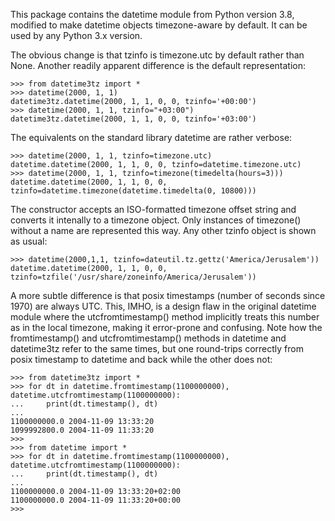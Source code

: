 This package contains the datetime module from Python version 3.8, modified
to make datetime objects timezone-aware by default. It can be used by any
Python 3.x version.

The obvious change is that tzinfo is timezone.utc by default rather than None.
Another readily apparent difference is the default representation:

    >>> from datetime3tz import *
    >>> datetime(2000, 1, 1)
    datetime3tz.datetime(2000, 1, 1, 0, 0, tzinfo='+00:00')
    >>> datetime(2000, 1, 1, tzinfo="+03:00")
    datetime3tz.datetime(2000, 1, 1, 0, 0, tzinfo='+03:00')

The equivalents on the standard library datetime are rather verbose:

    >>> datetime(2000, 1, 1, tzinfo=timezone.utc)
    datetime.datetime(2000, 1, 1, 0, 0, tzinfo=datetime.timezone.utc)
    >>> datetime(2000, 1, 1, tzinfo=timezone(timedelta(hours=3)))
    datetime.datetime(2000, 1, 1, 0, 0, tzinfo=datetime.timezone(datetime.timedelta(0, 10800)))

The constructor accepts an ISO-formatted timezone offset string and converts
it intenally to a timezone object. Only instances of timezone() without a 
name are represented this way. Any other tzinfo object is shown as usual:

    >>> datetime(2000,1,1, tzinfo=dateutil.tz.gettz('America/Jerusalem'))
    datetime.datetime(2000, 1, 1, 0, 0, tzinfo=tzfile('/usr/share/zoneinfo/America/Jerusalem'))

A more subtle difference is that posix timestamps (number of seconds since 1970) 
are always UTC. This, IMHO, is a design flaw in the original datetime module where 
the utcfromtimestamp() method implicitly treats this number as in the local timezone, 
making it error-prone and confusing. Note how the fromtimestamp() and 
utcfromtimestamp() methods in datetime and datetime3tz refer to the same times, 
but one round-trips correctly from posix timestamp to datetime and back while the 
other does not:

    >>> from datetime3tz import *
    >>> for dt in datetime.fromtimestamp(1100000000), datetime.utcfromtimestamp(1100000000):
    ...     print(dt.timestamp(), dt)
    ... 
    1100000000.0 2004-11-09 13:33:20
    1099992800.0 2004-11-09 11:33:20
    >>> 
    >>> from datetime import *
    >>> for dt in datetime.fromtimestamp(1100000000), datetime.utcfromtimestamp(1100000000):
    ...     print(dt.timestamp(), dt)
    ... 
    1100000000.0 2004-11-09 13:33:20+02:00
    1100000000.0 2004-11-09 11:33:20+00:00
    >>> 
